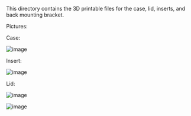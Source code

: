 This directory contains the 3D printable files for the case, lid, inserts, and back mounting bracket.

Pictures:

Case:

![image](https://github.com/GitYaSome/HTW-Pixel-Controllers/assets/18668499/680e426c-20c9-488e-bdca-61c8dafc81c3)

Insert:

![image](https://github.com/GitYaSome/HTW-Pixel-Controllers/assets/18668499/02a61d74-05f5-48e7-922f-eecacc9d6fdb)

Lid:

![image](https://github.com/GitYaSome/HTW-Pixel-Controllers/assets/18668499/19f34112-84ff-4bf2-a23f-0056b5983f28)


![image](https://github.com/GitYaSome/HTW-Pixel-Controllers/assets/18668499/c5f26c50-283c-442f-9024-a74760c85a34)

